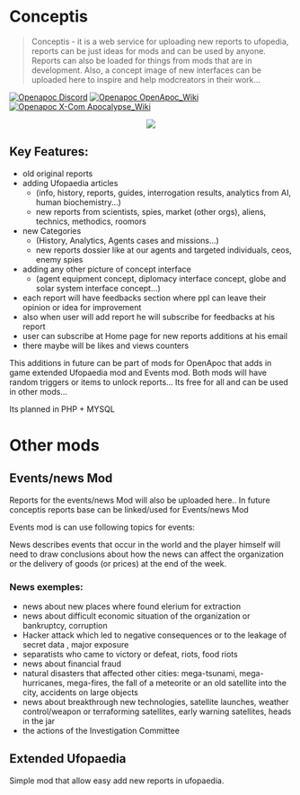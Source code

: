 # Conceptis
> Conceptis - it is a web service for uploading new reports to ufopedia, reports can be just ideas for mods and can be used by anyone. Reports can also be loaded for things from mods that are in development. Also, a concept image of new interfaces can be uploaded here to inspire and help modcreators in their work...

[![Openapoc Discord](https://img.shields.io/discord/142798944970211328.svg?label=discord)](https://discord.gg/f8Rayre)
[![Openapoc OpenApoc_Wiki](https://img.shields.io/badge/OpenApoc-Wiki-blue.svg)](https://www.ufopaedia.org/index.php/OpenApoc)
[![Openapoc X-Com Apocalypse_Wiki](https://img.shields.io/badge/XCom%20Apocalypse-Wiki-orange.svg)](https://www.ufopaedia.org/index.php/Apocalypse)

<p align="center"><img src="https://i.imgur.com/XxudxVj.jpg"/></p>

## Key Features:
* old original reports
* adding Ufopaedia articles 
  * (info, history, reports, guides, interrogation results, analytics from AI, human biochemistry...)
  * new reports from scientists, spies, market (other orgs), aliens, technics, methodics, roomors
* new Categories
  * (History, Analytics, Agents cases and missions...)
  * new reports dossier like at our agents and targeted individuals, ceos, enemy spies
* adding any other picture of concept interface
  * (agent equipment concept, diplomacy interface concept, globe and solar system interface concept...)
* each report will have feedbacks section where ppl can leave their opinion or idea for improvement
* also when user will add report he will subscribe for feedbacks at his report
* user can subscribe at Home page for new reports additions at his email
* there maybe will be likes and views counters
 
This additions in future can be part of mods for OpenApoc that adds in game
extended Ufopaedia mod and Events mod. 
Both mods will have random triggers or items to unlock reports...
Its free for all and can be used in other mods...

Its planned in PHP + MYSQL

# Other mods

## Events/news Mod
Reports for the events/news Mod will also be uploaded here..
In future conceptis reports base can be linked/used for Events/news Mod

Events mod is can use following topics for events:

News describes events that occur in the world and the player himself will need to draw conclusions about how the news can affect the organization or the delivery of goods (or prices) at the end of the week.

### News exemples:
* news about new places where found elerium for extraction
* news about difficult economic situation of the organization or bankruptcy, corruption
* Hacker attack which led to negative consequences or to the leakage of secret data , major exposure
* separatists who came to victory or defeat, riots, food riots
* news about financial fraud
* natural disasters that affected other cities:
mega-tsunami, mega-hurricanes, mega-fires, the fall of a meteorite or an old satellite into the city, accidents on large objects
* news about breakthrough new technologies, satellite launches, weather control/weapon or terraforming satellites, early warning satellites, heads in the jar
* the actions of the Investigation Committee

## Extended Ufopaedia

Simple mod that allow easy add new reports in ufopaedia.

